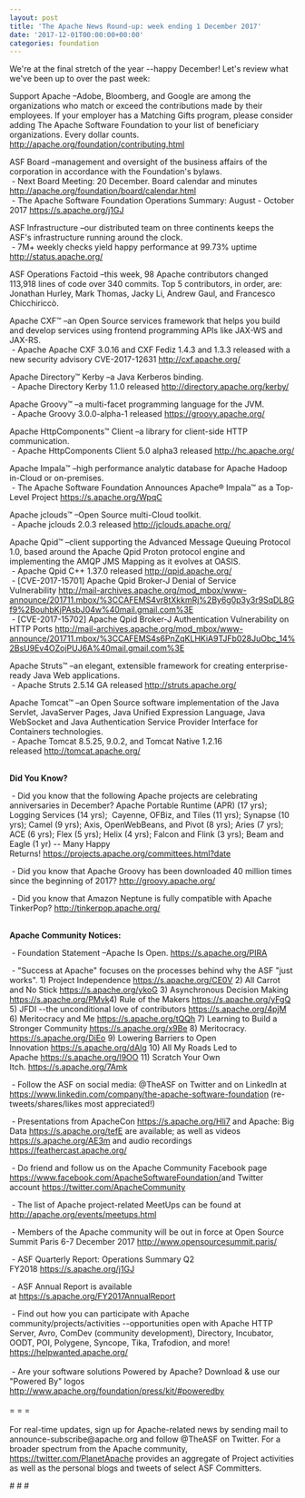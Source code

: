```yaml
---
layout: post
title: 'The Apache News Round-up: week ending 1 December 2017'
date: '2017-12-01T00:00:00+00:00'
categories: foundation
---
```

<div> 
    <p>We're at the final stretch of the year --happy December! Let's review what we've been up to over the past week:</p> 
    <p>Support Apache&nbsp;–Adobe, Bloomberg, and Google are among the organizations who match or exceed the contributions made by their employees. If your employer has a Matching Gifts program, please consider adding The Apache Software Foundation to your list of beneficiary organizations. Every dollar counts. <a href="http://apache.org/foundation/contributing.html">http://apache.org/foundation/contributing.html</a></p> 
  </div> 
  <p>ASF Board –management and oversight of the business affairs of the corporation in accordance with the Foundation's bylaws.<br />&nbsp;- Next Board Meeting: 20 December. Board calendar and minutes <a href="http://apache.org/foundation/board/calendar.html">http://apache.org/foundation/board/calendar.html</a><br />&nbsp;-&nbsp;The Apache Software Foundation Operations Summary: August - October 2017&nbsp;<a href="https://s.apache.org/j1GJ">https://s.apache.org/j1GJ</a> </p> 
  <p>ASF Infrastructure –our distributed team on three continents keeps the ASF's infrastructure running around the clock.<br />&nbsp;- 7M+ weekly checks yield happy performance at 99.73% uptime <a href="http://status.apache.org/">http://status.apache.org/</a></p> 
  <p>ASF Operations Factoid&nbsp;–this week, 98 Apache contributors changed 113,918 lines of code over 340 commits. Top 5 contributors, in order, are: Jonathan Hurley, Mark Thomas, Jacky Li, Andrew Gaul, and Francesco Chicchiriccò.</p> 
  <p>Apache CXF™ –an Open Source services framework that helps you build and develop services using frontend programming APIs like JAX-WS and JAX-RS.<br />&nbsp;- Apache Apache CXF 3.0.16 and CXF Fediz 1.4.3 and 1.3.3 released with a new security advisory CVE-2017-12631&nbsp;<a href="http://cxf.apache.org/">http://cxf.apache.org/</a></p> 
  <p>Apache Directory™ Kerby –a Java Kerberos binding.<br />&nbsp;- Apache Directory Kerby 1.1.0 released&nbsp;<a href="http://directory.apache.org/kerby/">http://directory.apache.org/kerby/</a></p> 
  <p> </p> 
  <p>Apache Groovy™ –a multi-facet programming language for the JVM.<br />&nbsp;- Apache Groovy 3.0.0-alpha-1 released<span style="white-space: pre;"> </span><a href="https://groovy.apache.org/">https://groovy.apache.org/</a></p> 
  <p>Apache HttpComponents™ Client –a library for client-side HTTP communication.<br />&nbsp;- Apache HttpComponents Client 5.0 alpha3 released<span style="white-space: pre;"> </span><a href="http://hc.apache.org/">http://hc.apache.org/</a></p> 
  <div> 
    <div> 
      <p>Apache Impala™ –high performance analytic database for Apache Hadoop in-Cloud or on-premises.<br />&nbsp;- The Apache Software Foundation Announces Apache® Impala™ as a Top-Level Project<span style="white-space: pre;"> <a href="https://s.apache.org/WpqC">https://s.apache.org/WpqC</a></span></p> 
      <p>Apache jclouds™ –Open Source multi-Cloud toolkit.<br />&nbsp;- Apache jclouds 2.0.3 released<span style="white-space: pre;"> <a href="http://jclouds.apache.org/">http://jclouds.apache.org/</a></span></p> 
    </div> 
  </div> 
  <p>Apache Qpid™ –client supporting the Advanced Message Queuing Protocol 1.0, based around the Apache Qpid Proton protocol engine and implementing the AMQP JMS Mapping as it evolves at OASIS.<br />&nbsp;- Apache Qpid C++ 1.37.0 released<span style="white-space: pre;"> </span><a href="http://qpid.apache.org/">http://qpid.apache.org/</a><br />&nbsp;- [CVE-2017-15701] Apache Qpid Broker-J Denial of Service Vulnerability&nbsp;<a href="http://mail-archives.apache.org/mod_mbox/www-announce/201711.mbox/%3CCAFEMS4vr8tXkkmRj%2By6g0p3y3r9SqDL8Gf9%2BouhbKjPAsbJ04w%40mail.gmail.com%3E">http://mail-archives.apache.org/mod_mbox/www-announce/201711.mbox/%3CCAFEMS4vr8tXkkmRj%2By6g0p3y3r9SqDL8Gf9%2BouhbKjPAsbJ04w%40mail.gmail.com%3E</a><br />&nbsp;- [CVE-2017-15702] Apache Qpid Broker-J Authentication Vulnerability on HTTP Ports&nbsp;<a href="http://mail-archives.apache.org/mod_mbox/www-announce/201711.mbox/%3CCAFEMS4s6PnZqKLHKiA9TJFb028JuObc_14%2BsU9Ev4OZojPUJ6A%40mail.gmail.com%3E">http://mail-archives.apache.org/mod_mbox/www-announce/201711.mbox/%3CCAFEMS4s6PnZqKLHKiA9TJFb028JuObc_14%2BsU9Ev4OZojPUJ6A%40mail.gmail.com%3E</a></p> 
  <p>Apache Struts™ –an elegant, extensible framework for creating enterprise-ready Java Web applications.<br />&nbsp;- Apache Struts 2.5.14 GA<span style="white-space: pre;"> </span>released&nbsp;<a href="http://struts.apache.org/">http://struts.apache.org/</a></p> 
  <p>Apache Tomcat™ –an Open Source software implementation of the Java Servlet, JavaServer Pages, Java Unified Expression Language, Java WebSocket and Java Authentication Service Provider Interface for Containers technologies.<br />&nbsp;- Apache Tomcat 8.5.25, 9.0.2, and Tomcat Native 1.2.16 released&nbsp;<a href="http://tomcat.apache.org/">http://tomcat.apache.org/</a><br /><br /></p> 
  <p><strong>Did You Know?</strong></p> 
  <div> 
    <p>&nbsp;- Did you know that the following Apache projects are celebrating anniversaries in December? Apache Portable Runtime (APR) (17 yrs); Logging Services (14 yrs);&nbsp; Cayenne, OFBiz, and Tiles (11 yrs); Synapse (10 yrs); Camel (9 yrs); Axis, OpenWebBeans, and Pivot (8 yrs); Aries (7 yrs); ACE (6 yrs); Flex (5 yrs); Helix (4 yrs); Falcon and Flink (3 yrs); Beam and Eagle (1 yr) -- Many Happy Returns!&nbsp;<a href="https://projects.apache.org/committees.html?date">https://projects.apache.org/committees.html?date</a></p> 
    <p>&nbsp;- Did you know that Apache Groovy has been downloaded 40 million times since the beginning of 2017?&nbsp;<a href="http://groovy.apache.org/">http://groovy.apache.org/</a></p> 
    <p>&nbsp;- Did you know that Amazon Neptune is fully compatible with Apache TinkerPop?&nbsp;<a href="http://tinkerpop.apache.org/">http://tinkerpop.apache.org/</a></p> 
  </div> 
  <div><strong><br />Apache Community Notices:</strong></div> 
  <p>&nbsp;- Foundation Statement –Apache Is Open. <a href="https://s.apache.org/PIRA">https://s.apache.org/PIRA</a></p> 
  <div> 
    <p>&nbsp;- &quot;Success at Apache&quot; focuses on the processes behind why the ASF &quot;just works&quot;. 1) Project Independence <a href="https://s.apache.org/CE0V">https://s.apache.org/CE0V</a> 2) All Carrot and No Stick <a href="https://s.apache.org/ykoG">https://s.apache.org/ykoG</a> 3) Asynchronous Decision Making <a href="https://s.apache.org/PMvk%20">https://s.apache.org/PMvk</a>4) Rule of the Makers <a href="https://s.apache.org/yFgQ">https://s.apache.org/yFgQ</a> 5) JFDI --the unconditional love of contributors <a href="https://s.apache.org/4pjM">https://s.apache.org/4pjM</a> 6) Meritocracy and Me <a href="https://s.apache.org/tQQh">https://s.apache.org/tQQh</a> 7) Learning to Build a Stronger Community <a href="https://s.apache.org/x9Be">https://s.apache.org/x9Be</a>&nbsp;8) Meritocracy. <a href="https://s.apache.org/DiEo">https://s.apache.org/DiEo</a>&nbsp;9) Lowering Barriers to Open Innovation&nbsp;<a href="https://s.apache.org/dAlg">https://s.apache.org/dAlg</a>&nbsp;10) All My Roads Led to Apache&nbsp;<a href="https://s.apache.org/l9OO">https://s.apache.org/l9OO</a>&nbsp;11) Scratch Your Own Itch.&nbsp;<a href="https://s.apache.org/7Amk">https://s.apache.org/7Amk</a></p> 
  </div> 
  <div>&nbsp;- Follow the ASF on social media: @TheASF on Twitter and on LinkedIn at <a href="https://www.linkedin.com/company/the-apache-software-foundation">https://www.linkedin.com/company/the-apache-software-foundation</a> (re-tweets/shares/likes most appreciated!)</div> 
  <div> 
    <p>&nbsp;- Presentations from ApacheCon <a href="https://s.apache.org/Hli7">https://s.apache.org/Hli7</a> and Apache: Big Data <a href="https://s.apache.org/tefE">https://s.apache.org/tefE</a> are available; as well as videos <a href="https://s.apache.org/AE3m">https://s.apache.org/AE3m</a> and audio recordings <a href="https://feathercast.apache.org/">https://feathercast.apache.org/</a></p> 
    <p>&nbsp;- Do friend and follow us on the Apache Community Facebook page <a href="https://www.facebook.com/ApacheSoftwareFoundation/">https://www.facebook.com/ApacheSoftwareFoundation/</a>and Twitter account <a href="https://twitter.com/ApacheCommunity">https://twitter.com/ApacheCommunity</a><a href="https://feathercast.apache.org/"></a></p> 
  </div> 
  <div> 
    <p>&nbsp;- The list of Apache project-related MeetUps can be found at <a href="https://twitter.com/ApacheCommunity">http://apache.org/events/meetups.html</a></p> 
    <p>&nbsp;- Members of the Apache community will be out in force at Open Source Summit Paris 6-7 December 2017 <a href="http://www.opensourcesummit.paris/">http://www.opensourcesummit.paris/</a></p> 
  </div> 
  <div> 
    <p>&nbsp;- ASF Quarterly Report: Operations Summary Q2 FY2018&nbsp;<a href="https://s.apache.org/j1GJ">https://s.apache.org/j1GJ</a></p> 
  </div> 
  <div> 
    <p>&nbsp;- ASF Annual Report is available at&nbsp;<a href="https://s.apache.org/FY2017AnnualReport">https://s.apache.org/FY2017AnnualReport</a></p> 
  </div> 
  <div>&nbsp;- Find out how you can participate with Apache community/projects/activities --opportunities open with Apache HTTP Server, Avro, ComDev (community development), Directory, Incubator, OODT, POI, Polygene, Syncope, Tika, Trafodion, and more! <a href="https://helpwanted.apache.org/">https://helpwanted.apache.org/</a></div> 
  <div><br /></div> 
  <div>&nbsp;- Are your software solutions Powered by Apache? Download &amp; use our &quot;Powered By&quot; logos <a href="http://www.apache.org/foundation/press/kit/#poweredby">http://www.apache.org/foundation/press/kit/#poweredby</a></div> 
  <div><br /></div> 
  <div>= = =</div> 
  <div><br /></div> 
  <div>For real-time updates, sign up for Apache-related news by sending mail to announce-subscribe@apache.org and follow @TheASF on Twitter. For a broader spectrum from the Apache community, <a href="https://twitter.com/PlanetApache">https://twitter.com/PlanetApache</a> provides an aggregate of Project activities as well as the personal blogs and tweets of select ASF Committers.</div> 
  <p># # #</p>
